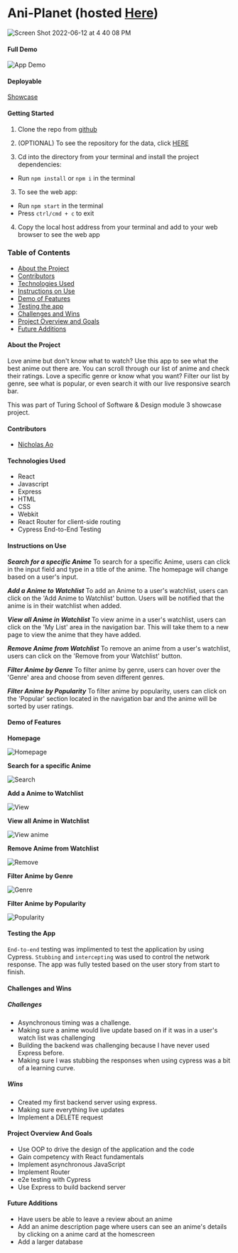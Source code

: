 # Ani-Planet (hosted [Here](https://verdant-croquembouche-9c3f0a.netlify.app/Showcase/))
![Screen Shot 2022-06-12 at 4 40 08 PM](https://user-images.githubusercontent.com/89413678/173256442-0b296689-1a34-48e7-a48d-56aa01a4cbc9.png)


#### Full Demo

![App Demo](https://user-images.githubusercontent.com/89413678/173257353-08a61b25-acd9-4528-811f-731f1402d44e.gif)

#### Deployable
[Showcase](https://aominhlong.github.io/Showcase/)

#### Getting Started
1. Clone the repo from [github](https://github.com/aominhlong/Showcase)
2. (OPTIONAL) To see the repository for the data, click [HERE](https://github.com/aominhlong/Showcase-api)

2. Cd into the directory from your terminal and install the project dependencies:
- Run `npm install` or `npm i` in the terminal

3. To see the web app:
- Run `npm start` in the terminal
- Press `ctrl/cmd + c` to exit

4. Copy the local host address from your terminal and add to your web browser to see the web app

### Table of Contents
- [About the Project](#about-the-project)
- [Contributors](#contributors)
- [Technologies Used](#technologies-used)
- [Instructions on Use](#instructions-on-use)
- [Demo of Features](#demo-of-features)
- [Testing the app](#testing-the-app)
- [Challenges and Wins](#challenges-and-wins)
- [Project Overview and Goals](#project-overview-and-goals)
- [Future Additions](#future-additions)

#### About the Project
Love anime but don't know what to watch? Use this app to see what the best anime out there are. You can scroll through our list of anime and check their ratings. Love a specific genre or know what you want? Filter our list by genre, see what is popular, or even search it with our live responsive search bar. 

This was part of Turing School of Software & Design module 3 showcase project. 

#### Contributors
 - [Nicholas Ao](https://github.com/aominhlong)

#### Technologies Used
- React
- Javascript
- Express 
- HTML
- CSS
- Webkit
- React Router for client-side routing
- Cypress End-to-End Testing

#### Instructions on Use

**_Search for a specific Anime_**
To search for a specific Anime, users can click in the input field and type in a title of the anime. The homepage will change based on a user's input.

**_Add a Anime to Watchlist_**
To add an Anime to a user's watchlist, users can click on the 'Add Anime to Watchlist' button. Users will be notified that the anime is in their watchlist when added. 

**_View all Anime in Watchlist_**
To view anime in a user's watchlist, users can click on the 'My List' area in the navigation bar. This will take them to a new page to view the anime that they have added.

**_Remove Anime from Watchlist_**
To remove an anime from a user's watchlist, users can click on the 'Remove from your Watchlist' button. 

**_Filter Anime by Genre_**
To filter anime by genre, users can hover over the 'Genre' area and choose from seven different genres.

**_Filter Anime by Popularity_**
To filter anime by popularity, users can click on the 'Popular' section located in the navigation bar and the anime will be sorted by user ratings. 

#### Demo of Features
**Homepage**

![Homepage](https://user-images.githubusercontent.com/89413678/173257404-156f151d-1c81-4af9-91ea-e99eb1d53c07.gif)

**Search for a specific Anime**

![Search](https://user-images.githubusercontent.com/89413678/173257433-c81ec5c2-a0d4-4ea0-b61d-b0be73573362.gif)

**Add a Anime to Watchlist**

![View ](https://user-images.githubusercontent.com/89413678/173257530-717b4c99-d281-4dc2-ad34-89d115e9e670.gif)


**View all Anime in Watchlist**

![View anime](https://user-images.githubusercontent.com/89413678/173257587-a090fdb7-5071-413b-ae97-3c14d35958d8.gif)

**Remove Anime from Watchlist**

![Remove](https://user-images.githubusercontent.com/89413678/173257635-31a048ee-682b-4fb4-8e15-84ba7f3571cf.gif)

**Filter Anime by Genre**

![Genre](https://user-images.githubusercontent.com/89413678/173257659-75992914-7e95-4e3a-b112-279ad838cbc6.gif)

**Filter Anime by Popularity**

![Popularity](https://user-images.githubusercontent.com/89413678/173257673-a021da1b-28cc-4469-8f52-fbf923828106.gif)

#### Testing the App
`End-to-end` testing was implimented to test the application by using Cypress. `Stubbing` and `intercepting` was used to control the network response. The app was fully tested based on the user story from start to finish. 

#### Challenges and Wins

##### Challenges
- Asynchronous timing was a challenge.
- Making sure a anime would live update based on if it was in a user's watch list was challenging
- Building the backend was challenging because I have never used Express before.
- Making sure I was stubbing the responses when using cypress was a bit of a learning curve.

##### Wins
- Created my first backend server using express.
- Making sure everything live updates
- Implement a DELETE request


#### Project Overview And Goals
- Use OOP to drive the design of the application and the code
- Gain competency with React fundamentals
- Implement asynchronous JavaScript
- Implement Router
- e2e testing with Cypress
- Use Express to build backend server

#### Future Additions
- Have users be able to leave a review about an anime
- Add an anime description page where users can see an anime's details by clicking on a anime card at the homescreen
- Add a larger database
